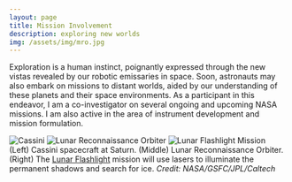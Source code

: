 ```yaml
---
layout: page
title: Mission Involvement
description: exploring new worlds
img: /assets/img/mro.jpg
---
```


Exploration is a human instinct, poignantly expressed through the new vistas
revealed by our robotic emissaries in space. Soon, astronauts may also embark on
missions to distant worlds, aided by our understanding of these planets and their
space environments.
As a participant in this endeavor, I am a co-investigator on several ongoing and
upcoming NASA missions.
I am also active in the area of instrument development and mission formulation.

<div class="img_row">
    <img class="col one" src="{{ site.baseurl }}/assets/img/cassini.jpg" alt="Cassini" title="cassini"/>
    <img class="col one" src="{{ site.baseurl }}/assets/img/lro.jpg" alt="Lunar Reconnaissance Orbiter" title="LRO"/>
    <img class="col one" src="{{ site.baseurl }}/assets/img/lf.jpg" alt="Lunar Flashlight Mission" title="Lunar Flashlight"/>
</div>
<div class="col three caption">
    (Left) Cassini spacecraft at Saturn.
    (Middle) Lunar Reconnaissance Orbiter.
    (Right) The <a href="https://www.jpl.nasa.gov/cubesat/missions/lunar_flashlight.php" target="\_blank">Lunar Flashlight</a> mission will use lasers to illuminate the permanent shadows and search for ice. <i>Credit: NASA/GSFC/JPL/Caltech</i>
</div>
